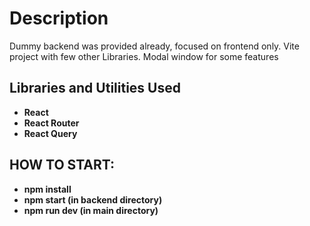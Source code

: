 <h1>Description</h1>
Dummy backend was provided already, focused on frontend only.
Vite project with few other Libraries. Modal window for some features

<br />

<h2>Libraries and Utilities Used</h2>

- <b>React</b>
- <b>React Router</b>
- <b>React Query</b>

<h2>HOW TO START:</h2>

- <b>npm install</b>
- <b>npm start (in backend directory)</b>
- <b>npm run dev (in main directory)</b>
